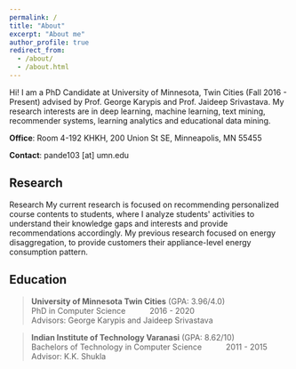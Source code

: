 ```yaml
---
permalink: /
title: "About"
excerpt: "About me"
author_profile: true
redirect_from:
  - /about/
  - /about.html
---
```


Hi! I am a PhD Candidate at University of Minnesota, Twin Cities (Fall 2016 - Present)  advised by Prof. George Karypis and Prof. Jaideep Srivastava.  My research interests are in deep learning, machine learning, text mining, recommender systems, learning analytics and educational data mining.

**Office**: Room 4-192 KHKH,
200 Union St SE,
Minneapolis, MN 55455

**Contact**: pande103 [at] umn.edu

## Research


Research
My current research is focused on recommending personalized course contents to students, where I analyze students' activities  to understand their knowledge gaps and interests and provide recommendations accordingly. My previous research focused on energy disaggregation, to provide customers their appliance-level energy consumption pattern.

## Education

> **University of Minnesota Twin Cities** (GPA: 3.96/4.0)  <br/>
> PhD in Computer Science  &nbsp; &nbsp; &nbsp; &nbsp; &nbsp; 2016 - 2020 <br/>
> Advisors: George Karypis and Jaideep Srivastava <br/>

> **Indian Institute of Technology Varanasi** (GPA: 8.62/10) <br/>
> Bachelors of Technology  in Computer Science  &nbsp; &nbsp; &nbsp; &nbsp; &nbsp; 2011 - 2015 <br/>
> Advisor: K.K. Shukla <br/>
